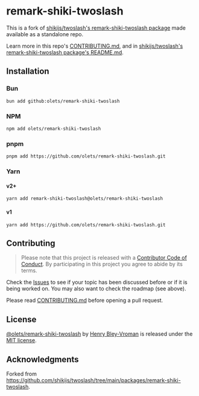 # remark-shiki-twoslash

This is a fork of [shikijs/twoslash's remark-shiki-twoslash package](https://github.com/shikijs/twoslash/tree/main/packages/remark-shiki-twoslash) made available as a standalone repo.

Learn more in this repo's [CONTRIBUTING.md](CONTRIBUTING.md), and in [shikijs/twoslash's remark-shiki-twoslash package's README.md](https://github.com/shikijs/twoslash/blob/5ad23a59c9ead4a3df4d11293948b10bdef373f9/packages/remark-shiki-twoslash/README.md).

## Installation

### Bun

```shell
bun add github:olets/remark-shiki-twoslash
```

### NPM

```shell
npm add olets/remark-shiki-twoslash
```

### pnpm

```shell
pnpm add https://github.com/olets/remark-shiki-twoslash.git
```

### Yarn

#### v2+

```shell
yarn add remark-shiki-twoslash@olets/remark-shiki-twoslash
```

#### v1

```shell
yarn add https://github.com/olets/remark-shiki-twoslash.git
```

## Contributing

> Please note that this project is released with a [Contributor Code of Conduct](CODE_OF_CONDUCT.md). By participating in this project you agree to abide by its terms.

Check the [Issues](ttps://github.com/olets/remark-shiki-twoslash/issues) to see if your topic has been discussed before or if it is being worked on. You may also want to check the roadmap (see above).

Please read [CONTRIBUTING.md](CONTRIBUTING.md) before opening a pull request.

## License

<a href="https://github.com/olets/remark-shiki-twoslash">@olets/remark-shiki-twoslash</a> by <a href="https://github.com/olets">Henry Bley-Vroman</a> is released under the [MIT license](LICENSE).

## Acknowledgments

Forked from <https://github.com/shikijs/twoslash/tree/main/packages/remark-shiki-twoslash>.
